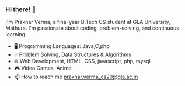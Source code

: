 

### Hi there! 👋
I'm Prakhar Verma, a final year B.Tech CS student at GLA University, Mathura. I'm passionate about coding, problem-solving, and continuous learning.
- 🖥️ Programming Languages: Java,C,php
- 💡 Problem Solving, Data Structures & Algorithms
- 🌐 Web Development, HTML, CSS, javascript, php, mysql
- 🎮 Video Games, Anime
- 📫 How to reach me prakhar.verma_cs20@gla.ac.in

<!---
PrakharVerma1602/PrakharVerma1602 is a ✨ special ✨ repository because its `README.md` (this file) appears on your GitHub profile.
You can click the Preview link to take a look at your changes.
--->
